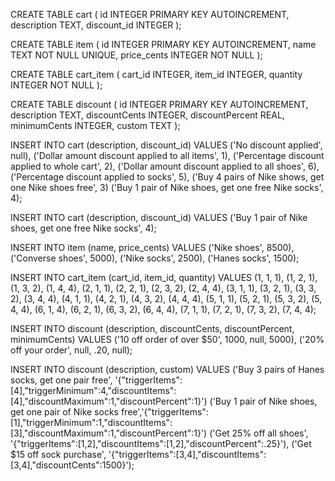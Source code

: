 CREATE TABLE cart (
  id INTEGER PRIMARY KEY AUTOINCREMENT,
  description TEXT,
  discount_id INTEGER
);

CREATE TABLE item (
  id INTEGER PRIMARY KEY AUTOINCREMENT,
  name TEXT NOT NULL UNIQUE,
  price_cents INTEGER NOT NULL
);

CREATE TABLE cart_item (
  cart_id INTEGER,
  item_id INTEGER,
  quantity INTEGER NOT NULL
);

CREATE TABLE discount (
  id INTEGER PRIMARY KEY AUTOINCREMENT,
  description TEXT,
  discountCents INTEGER,
  discountPercent REAL,
  minimumCents INTEGER,
  custom TEXT
);


INSERT INTO cart (description, discount_id) VALUES 
('No discount applied', null), 
('Dollar amount discount applied to all items', 1),
('Percentage discount applied to whole cart', 2),
('Dollar amount discount applied to all shoes', 6),
('Percentage discount applied to socks', 5),
('Buy 4 pairs of Nike shows, get one Nike shoes free', 3)
('Buy 1 pair of Nike shoes, get one free Nike socks', 4);


INSERT INTO cart (description, discount_id) VALUES 
('Buy 1 pair of Nike shoes, get one free Nike socks', 4);

INSERT INTO item (name, price_cents) VALUES 
('Nike shoes', 8500), 
('Converse shoes', 5000),
('Nike socks', 2500),
('Hanes socks', 1500);


INSERT INTO cart_item (cart_id, item_id, quantity) VALUES 
(1, 1, 1), 
(1, 2, 1),
(1, 3, 2),
(1, 4, 4),
(2, 1, 1), 
(2, 2, 1),
(2, 3, 2),
(2, 4, 4),
(3, 1, 1), 
(3, 2, 1),
(3, 3, 2),
(3, 4, 4),
(4, 1, 1), 
(4, 2, 1),
(4, 3, 2),
(4, 4, 4),
(5, 1, 1), 
(5, 2, 1),
(5, 3, 2),
(5, 4, 4),
(6, 1, 4), 
(6, 2, 1),
(6, 3, 2),
(6, 4, 4), 
(7, 1, 1), 
(7, 2, 1),
(7, 3, 2),
(7, 4, 4);

INSERT INTO discount (description, discountCents, discountPercent, minimumCents) VALUES 
('10 off order of over $50', 1000, null, 5000), 
('20% off your order', null, .20, null);

INSERT INTO discount (description, custom) VALUES
('Buy 3 pairs of Hanes socks, get one pair free', '{"triggerItems":[4],"triggerMinimum":4,"discountItems":[4],"discountMaximum":1,"discountPercent":1}')
('Buy 1 pair of Nike shoes, get one pair of Nike socks free','{"triggerItems":[1],"triggerMinimum":1,"discountItems":[3],"discountMaximum":1,"discountPercent":1}')
('Get 25% off all shoes', '{"triggerItems":[1,2],"discountItems":[1,2],"discountPercent":.25}'),
('Get $15 off sock purchase', '{"triggerItems":[3,4],"discountItems":[3,4],"discountCents":1500}');

